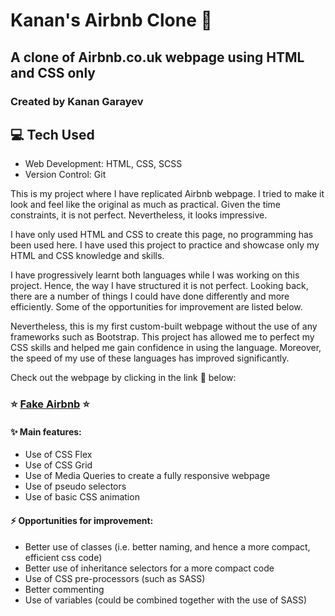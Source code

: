# Kanan's Airbnb Clone :house_with_garden:
## A clone of Airbnb.co.uk webpage using HTML and CSS only
### Created by Kanan Garayev

## :computer: Tech Used

- Web Development: HTML, CSS, SCSS
- Version Control: Git

This is my project where I have replicated Airbnb webpage. I tried to make it look and feel like the original as much as practical. Given the time constraints, it is not perfect. Nevertheless, it looks impressive.

I have only used HTML and CSS to create this page, no programming has been used here. I have used this project to practice and showcase only my HTML and CSS knowledge and skills. 

I have progressively learnt both languages while I was working on this project. Hence, the way I have structured it is not perfect. Looking back, there are a number of things I could have done differently and more efficiently. Some of the opportunities for improvement are listed below. 

Nevertheless, this is my first custom-built webpage without the use of any frameworks such as Bootstrap. This project has allowed me to perfect my CSS skills and helped me gain confidence in using the language. Moreover, the speed of my use of these languages has improved significantly. 

Check out the webpage by clicking in the link :link: below:

### :star: [Fake Airbnb](https://fake-airbnb-kg.netlify.app/) :star:



#### :sparkles: Main features:

* Use of CSS Flex
* Use of CSS Grid
* Use of Media Queries to create a fully responsive webpage
* Use of pseudo selectors
* Use of basic CSS animation


#### :zap: Opportunities for improvement:

* Better use of classes (i.e. better naming, and hence a more compact, efficient css code)
* Better use of inheritance selectors for a more compact code
* Use of CSS pre-processors (such as SASS)
* Better commenting
* Use of variables (could be combined together with the use of SASS)
